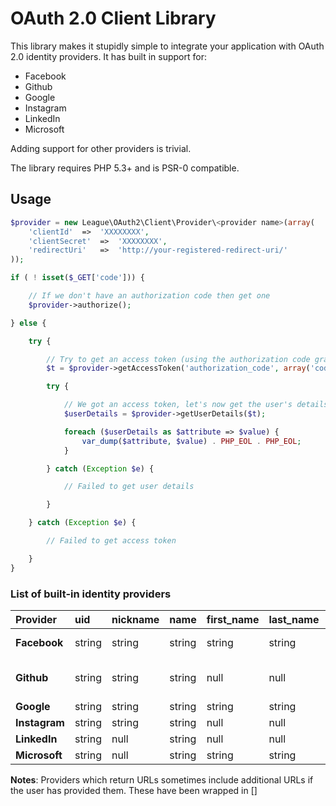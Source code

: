 # OAuth 2.0 Client Library

This library makes it stupidly simple to integrate your application with OAuth 2.0 identity providers. It has built in support for:

* Facebook
* Github
* Google
* Instagram
* LinkedIn
* Microsoft

Adding support for other providers is trivial.

The library requires PHP 5.3+ and is PSR-0 compatible.

## Usage

```php
$provider = new League\OAuth2\Client\Provider\<provider name>(array(
    'clientId'  =>  'XXXXXXXX',
    'clientSecret'  =>  'XXXXXXXX',
    'redirectUri'   =>  'http://your-registered-redirect-uri/'
));

if ( ! isset($_GET['code'])) {

	// If we don't have an authorization code then get one
    $provider->authorize();

} else {

    try {

    	// Try to get an access token (using the authorization code grant)
        $t = $provider->getAccessToken('authorization_code', array('code' => $_GET['code']));

        try {

        	// We got an access token, let's now get the user's details
            $userDetails = $provider->getUserDetails($t);

            foreach ($userDetails as $attribute => $value) {
                var_dump($attribute, $value) . PHP_EOL . PHP_EOL;
            }

        } catch (Exception $e) {

            // Failed to get user details

        }

    } catch (Exception $e) {

        // Failed to get access token

    }
}
```

### List of built-in identity providers

| Provider | uid    | nickname | name   | first_name | last_name | email  | location | description | imageUrl | urls |
| :------- | :----- | :------- | :----- | :--------- | :-------- | :----- | :------- | :---------- | :------- | :--- |
| **Facebook** | string | string | string | string | string | string | string | string | string   | array (Facebook) |
| **Github**   | string | string | string | null | null | string | null | null | null | array (Github, [personal])|
| **Google** | string | string | string | string | string | string | null | null | string | null |
| **Instagram** | string | string | string | null | null | null | null | string | string | null |
| **LinkedIn** | string | null | string | null | null | string | string | string | string | string |
| **Microsoft** | string | null | string | string | string | string | null | null | string | string |

**Notes**: Providers which return URLs sometimes include additional URLs if the user has provided them. These have been wrapped in []
